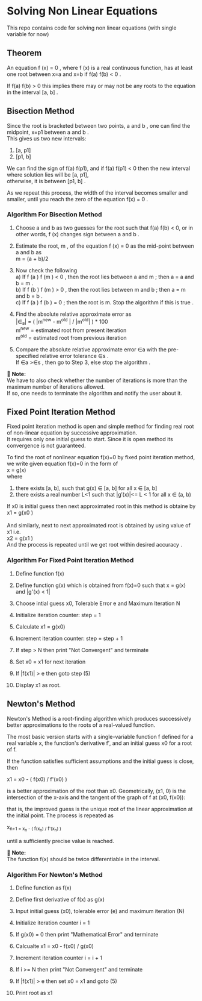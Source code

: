 # Solving Non Linear Equations
This repo contains code for solving non linear equations (with single variable for now)

## Theorem
An equation f (x) = 0 , where f (x) is a real continuous function, has at least one root between x=a and x=b if f(a) f(b) < 0 .

If f(a) f(b) > 0 this implies there may or may not be any roots to the equation in the interval [a, b] .

## Bisection Method 
Since the root is bracketed between two points, a and b , one can find the midpoint, x=p1 between a and b . <br />
This gives us two new intervals:
1. [a, p1]
2. [p1, b]

We can find the sign of
f(a) f(p1), and if f(a) f(p1) < 0 then the new interval where solution lies will be [a, p1],                <br />
otherwise, it is between [p1, b] .

As we repeat this process, the width of the interval becomes smaller and smaller, until you
reach the zero of the equation f(x) = 0 .

### Algorithm For Bisection Method
1. Choose a and b as two guesses for the root such that f(a) f(b) < 0, or in other
   words, f (x) changes sign between a and b .

2. Estimate the root, m , of the equation f (x) = 0 as the mid-point between a and b as                     <br />
   m = (a + b)/2

3. Now check the following <br />
  a) If f (a ) f (m ) < 0 , then the root lies between a and m ; then a = a and b = m .                     <br />
  b) If f (b ) f (m ) > 0 , then the root lies between m and b ; then a = m and b = b .                     <br />
  c) If f (a ) f (b ) = 0 ; then the root is m. Stop the algorithm if this is true .                        <br />

4. Find the absolute relative approximate error as                                                          <br />
   |∈<sub>a</sub>| = (  |m<sup>new</sup>  -  m<sup>old</sup> |  /  |m<sup>old</sup>|  ) * 100                           <br />
   m<sup>new</sup> = estimated root from present iteration                                                     <br />
   m<sup>old</sup> = estimated root from previous iteration                                                    <br />

5. Compare the absolute relative approximate error ∈a with the pre-specified relative error tolerance ∈s .  <br />
   If ∈a >∈s , then go to Step 3, else stop the algorithm .                                                    <br />      

:memo: **Note:**                                                                                            <br />
We have to also check whether the number of iterations is more than the maximum number of iterations allowed. <br />
If so, one needs to terminate the algorithm and notify the user about it.

## Fixed Point Iteration Method 
Fixed point iteration method is open and simple method for finding real root of non-linear equation by successive approximation. <br />
It requires only one initial guess to start. Since it is open method its convergence is not guaranteed.                          <br />

To find the root of nonlinear equation f(x)=0 by fixed point iteration method,                                                   <br />
we write given equation f(x)=0 in the form of                                                                                    <br />
x = g(x)                                                                                                                         <br />
where  
1. there exists [a, b],  such that g(x) ∈ [a, b] for all x ∈ [a, b]
2. there exists a real number  L<1 such that |g′(x)|<= L < 1  for all x ∈ (a, b)

If x0 is initial guess then next approximated root in this method is obtaine by                                                  <br />
x1 = g(x0 )                                                                                                                      <br />   
And similarly, next to next approximated root is obtained by using value of x1 i.e.                                              <br />
x2 = g(x1 )                                                                                                                      <br />
And the process is repeated until we get root within desired accuracy .                                                          <br />

### Algorithm For Fixed Point Iteration Method
1. Define function f(x)

2. Define function g(x) which is obtained from f(x)=0 such that x = g(x) and |g'(x) < 1|

3. Choose intial guess x0, Tolerable Error e and Maximum Iteration N

4. Initialize iteration counter: step = 1

5. Calculate x1 = g(x0)

6. Increment iteration counter: step = step + 1

7. If step > N then print "Not Convergent" and terminate 

8. Set x0 = x1 for next iteration

9. If |f(x1)| > e then goto step (5) 

10. Display x1 as root.

## Newton's Method
Newton's Method is a root-finding algorithm which produces successively better approximations to the roots of a real-valued function. 

The most basic version starts with a single-variable function f defined for a real variable x, the function's derivative f′, and an initial guess x0 for a root of f. 

If the function satisfies sufficient assumptions and the initial guess is close, then

x1 = x0 - ( f(x0) / f'(x0) )

is a better approximation of the root than x0. Geometrically, (x1, 0) is the intersection of the x-axis and the tangent of the graph of f at (x0, f(x0)):

that is, the improved guess is the unique root of the linear approximation at the initial point. The process is repeated as

x<sub>n+1</sup> = x<sub>n</sub> - ( f(x<sub>n</sub>) / f'(x<sub>n</sub>) )

until a sufficiently precise value is reached.

:memo: **Note:**                                                                                               <br />
The function f(x) should be twice differentiable in the interval.

### Algorithm For Newton's Method
1. Define function as f(x)

2. Define first derivative of f(x) as g(x)

3. Input initial guess (x0), tolerable error (e) 
   and maximum iteration (N)

4. Initialize iteration counter i = 1

5. If g(x0) = 0 then print "Mathematical Error" and terminate 

6. Calcualte x1 = x0 - f(x0) / g(x0)

7. Increment iteration counter i = i + 1

8. If i >= N then print "Not Convergent" and terminate 

9. If |f(x1)| > e then set x0 = x1 and goto (5) 

10. Print root as x1
